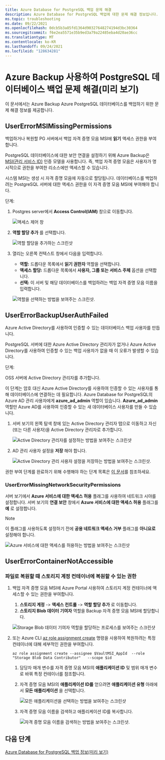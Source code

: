```yaml
---
title: Azure Database for PostgreSQL 백업 문제 해결
description: Azure Database for PostgreSQL 백업에 대한 문제 해결 정보입니다.
ms.topic: troubleshooting
ms.date: 09/22/2021
ms.openlocfilehash: 0dcb5b3a85fd1364d90327648274194d3bc30364
ms.sourcegitcommit: f6e2ea5571e35b9ed3a79a22485eba4d20ae36cc
ms.translationtype: MT
ms.contentlocale: ko-KR
ms.lasthandoff: 09/24/2021
ms.locfileid: "128634281"
---
```

# <a name="troubleshoot-postgresql-database-backup-by-using-azure-backup-preview"></a>Azure Backup 사용하여 PostgreSQL 데이터베이스 백업 문제 해결(미리 보기)

이 문서에서는 Azure Backup Azure PostgreSQL 데이터베이스를 백업하기 위한 문제 해결 정보를 제공합니다.

## <a name="usererrormsimissingpermissions"></a>UserErrorMSIMissingPermissions

백업하거나 복원할 PG 서버에서 백업 자격 증명 모음 MSI에 **읽기** 액세스 권한을 부여합니다.

PostgreSQL 데이터베이스에 대한 보안 연결을 설정하기 위해 Azure Backup은 [MSI(관리 서비스 ID)](../active-directory/managed-identities-azure-resources/overview.md) 인증 모델을 사용합니다. 즉, 백업 자격 증명 모음은 사용자가 명시적으로 권한을 부여한 리소스에만 액세스할 수 있습니다.

시스템 MSI는 생성 시 자격 증명 모음에 자동으로 할당됩니다. 데이터베이스를 백업하려는 PostgreSQL 서버에 대한 액세스 권한을 이 자격 증명 모음 MSI에 부여해야 합니다.

단계:

1. Postgres server에서 **Access Control(IAM)** 창으로 이동합니다.

    ![액세스 제어 창](./media/backup-azure-database-postgresql/access-control-pane.png)

1. **역할 할당 추가** 를 선택합니다.

    ![역할 할당을 추가하는 스크린샷](./media/backup-azure-database-postgresql/add-role-assignment.png)

1. 열리는 오른쪽 컨텍스트 창에서 다음을 입력합니다.<br>

   - **역할:** 드롭다운 목록에서 **읽기 권한자** 역할을 선택합니다.<br>
   - **액세스 할당:** 드롭다운 목록에서 **사용자, 그룹 또는 서비스 주체** 옵션을 선택합니다.<br>
   - **선택:** 이 서버 및 해당 데이터베이스를 백업하려는 백업 자격 증명 모음 이름을 입력합니다.<br>

    ![역할을 선택하는 방법을 보여주는 스크린샷.](./media/backup-azure-database-postgresql/select-role-and-enter-backup-vault-name.png)

## <a name="usererrorbackupuserauthfailed"></a>UserErrorBackupUserAuthFailed

Azure Active Directory를 사용하여 인증할 수 있는 데이터베이스 백업 사용자를 만듭니다.

PostgreSQL 서버에 대한 Azure Active Directory 관리자가 없거나 Azure Active Directory를 사용하여 인증할 수 있는 백업 사용자가 없을 때 이 오류가 발생할 수 있습니다.

단계:

OSS 서버에 Active Directory 관리자를 추가합니다.

이 단계는 암호 대신 Azure Active Directory를 사용하여 인증할 수 있는 사용자를 통해 데이터베이스에 연결하는 데 필요합니다. Azure Database for PostgreSQL의 Azure AD 관리 사용자에게 **azure_ad_admin** 역할이 있습니다. **Azure_ad_admin** 역할만 Azure AD를 사용하여 인증할 수 있는 새 데이터베이스 사용자를 만들 수 있습니다.

1. 서버 보기의 왼쪽 탐색 창에 있는 Active Directory 관리자 탭으로 이동하고 자신(또는 다른 사용자)을 Active Directory 관리자로 추가합니다.

    ![Active Directory 관리자를 설정하는 방법을 보여주는 스크린샷](./media/backup-azure-database-postgresql/set-admin.png)

1. AD 관리 사용자 설정을 **저장** 해야 합니다.

    ![Active Directory 관리 사용자 설정을 저장하는 방법을 보여주는 스크린샷.](./media/backup-azure-database-postgresql/save-admin-setting.png)

권한 부여 단계를 완료하기 위해 수행해야 하는 단계 목록은 [이 문서](https://download.microsoft.com/download/7/4/d/74d689aa-909d-4d3e-9b18-f8e465a7ebf5/OSSbkpprep_automated.docx)를 참조하세요.

### <a name="usererrormissingnetworksecuritypermissions"></a>UserErrorMissingNetworkSecurityPermissions

서버 보기에서 **Azure 서비스에 대한 액세스 허용** 플래그를 사용하여 네트워크 시야를 설정합니다. 서버 보기의 **연결 보안** 창에서 **Azure 서비스에 대한 액세스 허용** 플래그를 **예** 로 설정합니다.

>[!Note]
>이 플래그를 사용하도록 설정하기 전에 **공용 네트워크 액세스 거부** 플래그를 **아니요로** 설정해야 합니다.

![Azure 서비스에 대한 액세스를 허용하는 방법을 보여주는 스크린샷](./media/backup-azure-database-postgresql/allow-access-to-azure-services.png)

## <a name="usererrorcontainernotaccessible"></a>UserErrorContainerNotAccessible

### <a name="permission-to-restore-to-a-storage-account-container-when-restoring-as-files"></a>파일로 복원할 때 스토리지 계정 컨테이너에 복원할 수 있는 권한

1. 백업 자격 증명 모음 MSI에 Azure Portal 사용하여 스토리지 계정 컨테이너에 액세스할 수 있는 권한을 부여합니다.
    1. **스토리지 계정** -> **액세스 컨트롤** -> **역할 할당 추가** 로 이동합니다.
    1. **스토리지 Blob 데이터 기여자** 역할을 Backup 자격 증명 모음 MSI에 할당합니다.

    ![Storage Blob 데이터 기여자 역할을 할당하는 프로세스를 보여주는 스크린샷](./media/backup-azure-database-postgresql/assign-storage-blog-data-contributor-role.png)

1. 또는 Azure CLI [az role assignment create](/cli/azure/role/assignment) 명령을 사용하여 복원하려는 특정 컨테이너에 대해 세부적인 권한을 부여합니다.

    ```azurecli
    az role assignment create --assignee $VaultMSI_AppId  --role "Storage Blob Data Contributor"   --scope $id
    ```

    1. 담당자 매개 변수를 자격 증명 모음 MSI의 **애플리케이션 ID** 및 범위 매개 변수로 바꿔 특정 컨테이너를 참조합니다.
    1. 자격 증명 모음 MSI의 **애플리케이션 ID를** 얻으려면 **애플리케이션 유형** 아래에서 **모든 애플리케이션** 을 선택합니다.

        ![모든 애플리케이션을 선택하는 방법을 보여주는 스크린샷](./media/backup-azure-database-postgresql/select-all-applications.png)

    1. 자격 증명 모음 이름을 검색하고 애플리케이션 ID를 복사합니다.

        ![자격 증명 모음 이름을 검색하는 방법을 보여주는 스크린샷.](./media/backup-azure-database-postgresql/search-for-vault-name.png)

## <a name="next-steps"></a>다음 단계

[Azure Database for PostgreSQL 백업 정보(미리 보기)](backup-azure-database-postgresql-overview.md)
